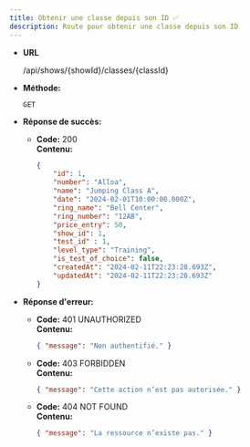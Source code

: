 ```yaml
---
title: Obtenir une classe depuis son ID ✅
description: Route pour obtenir une classe depuis son ID
---
```


- **URL**

  /api/shows/{showId}/classes/{classId}

- **Méthode:**

  `GET`

- **Réponse de succès:**
  - **Code:** 200 <br />
    **Contenu:**
    ```json
    {
        "id": 1,
        "number": "Alloa",
        "name": "Jumping Class A",
        "date": "2024-02-01T10:00:00.000Z",
        "ring_name": "Bell Center",
        "ring_number": "12AB",
        "price_entry": 50,
        "show_id": 1,
        "test_id" : 1,
        "level_type": "Training",
        "is_test_of_choice": false,
        "createdAt": "2024-02-11T22:23:28.693Z",
        "updatedAt": "2024-02-11T22:23:28.693Z"
    }
    ```

* **Réponse d'erreur:**

  * **Code:** 401 UNAUTHORIZED <br />
    **Contenu:** 
    ```json
    { "message": "Non authentifié." }
    ```

  * **Code:** 403 FORBIDDEN <br />
    **Contenu:** 
    ```json
    { "message": "Cette action n’est pas autorisée." }
    ```

  * **Code:** 404 NOT FOUND <br />
    **Contenu:** 
    ```json
    { "message": "La ressource n’existe pas." }
    ```
 
